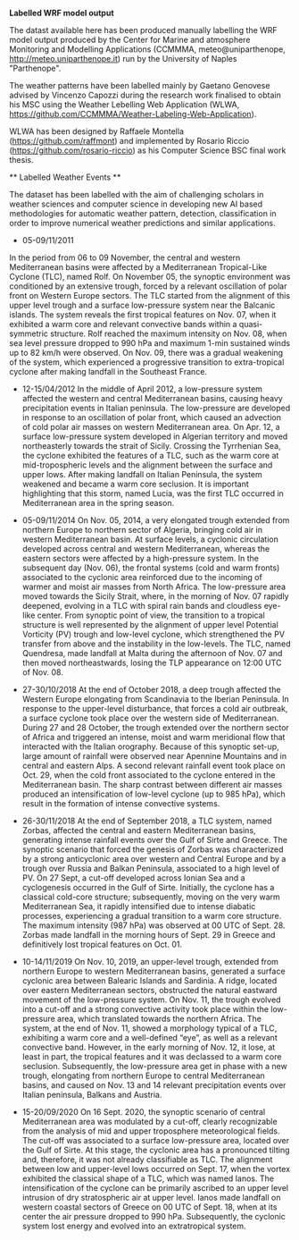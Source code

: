 **Labelled WRF model output**

The datast available here has been produced manually labelling the WRF model output produced by the Center for Marine and atmosphere Monitoring and Modelling Applications (CCMMMA, meteo@uniparthenope, http://meteo.uniparthenope.it) run by the University of Naples "Parthenope".

The weather patterns have been labelled mainly by Gaetano Genovese advised by Vincenzo Capozzi during the research work finalised to obtain his MSC using the Weather Lebelling Web Application (WLWA, https://github.com/CCMMMA/Weather-Labeling-Web-Application).

WLWA has been designed by Raffaele Montella (https://github.com/raffmont) and implemented by Rosario Riccio (https://github.com/rosario-riccio) as his Computer Science BSC final work thesis.

** Labelled Weather Events **

The dataset has been labelled with the aim of challenging scholars in weather sciences and computer science in developing new AI based methodologies for automatic weather pattern, detection, classification in order to improve numerical weather predictions and similar applications.

* 05-09/11/2011

In the period from 06 to 09 November, the central and western Mediterranean basins were affected by a Mediterranean Tropical-Like Cyclone (TLC), named Rolf. On November 05, the synoptic environment was conditioned by an extensive trough, forced by a relevant oscillation of polar front on Western Europe sectors. The TLC started from the alignment of this upper level trough and a surface low-pressure system near the Balcanic islands. The system reveals the first tropical features on Nov. 07, when it exhibited a warm core and relevant convective bands within a quasi-symmetric structure. Rolf reached the maximum intensity on Nov. 08, when sea level pressure dropped to 990 hPa and maximum 1-min sustained winds up to 82 km/h were observed. On Nov. 09, there was a gradual weakening of the system, which experienced a progressive transition to extra-tropical cyclone after making landfall in the Southeast France. 

* 12-15/04/2012
In the middle of April 2012, a low-pressure system affected the western and central Mediterranean basins, causing heavy precipitation events in Italian peninsula. The low-pressure are developed in response to an oscillation of polar front, which caused an advection of cold polar air masses on western Mediterranean area. On Apr. 12, a surface low-pressure system developed in Algerian territory and moved northeasterly towards the strait of Sicily. Crossing the Tyrrhenian Sea, the cyclone exhibited the features of a TLC, such as the warm core at mid-tropospheric levels and the alignment between the surface and upper lows. After making landfall on Italian Peninsula, the system weakened and became a warm core seclusion. It is important highlighting that this storm, named Lucia, was the first TLC occurred in Mediterranean area in the spring season.  

* 05-09/11/2014
On Nov. 05, 2014, a very elongated trough extended from northern Europe to northern sector of Algeria, bringing cold air in western Mediterranean basin. At surface levels, a cyclonic circulation developed across central and western Mediterranean, whereas the eastern sectors were affected by a high-pressure system. In the subsequent day (Nov. 06), the frontal systems (cold and warm fronts) associated to the cyclonic area reinforced due to the incoming of warmer and moist air masses from North Africa. The low-pressure area moved towards the Sicily Strait, where, in the morning of Nov. 07 rapidly deepened, evolving in a TLC with spiral rain bands and cloudless eye-like center. From synoptic point of view, the transition to a tropical structure is well represented by the alignment of upper level Potential Vorticity (PV) trough and low-level cyclone, which strengthened the PV transfer from above and the instability in the low-levels. The TLC, named Quendresa, made landfall at Malta during the afternoon of Nov. 07 and then moved northeastwards, losing the TLP appearance on 12:00 UTC of Nov. 08.

* 27-30/10/2018
At the end of October 2018, a deep trough affected the Western Europe elongating from Scandinavia to the Iberian Peninsula. In response to the upper-level disturbance, that forces a cold air outbreak, a surface cyclone took place over the western side of Mediterranean. During 27 and 28 October, the trough extended over the northern sector of Africa and triggered an intense, moist and warm meridional flow that interacted with the Italian orography. Because of this synoptic set-up, large amount of rainfall were observed near Apennine Mountains and in central and eastern Alps. A second relevant rainfall event took place on Oct. 29, when the cold front associated to the cyclone entered in the Mediterranean basin. The sharp contrast between different air masses produced an intensification of low-level cyclone (up to 985 hPa), which result in the formation of intense convective systems.   


* 26-30/11/2018
At the end of September 2018, a TLC system, named Zorbas, affected the central and eastern Mediterranean basins, generating intense rainfall events over the Gulf of Sirte and Greece. The synoptic scenario that forced the genesis of Zorbas was characterized by a strong anticyclonic area over western and Central Europe and by a trough over Russia and Balkan Peninsula, associated to a high level of PV. On 27 Sept, a cut-off developed across Ionian Sea and a cyclogenesis occurred in the Gulf of Sirte. Initially, the cyclone has a classical cold-core structure; subsequently, moving on the very warm Mediterranean Sea, it rapidly intensified due to intense diabatic processes, experiencing a gradual transition to a warm core structure. The maximum intensity (987 hPa) was observed at 00 UTC of Sept. 28. Zorbas made landfall in the morning hours of Sept. 29 in Greece and definitively lost tropical features on Oct. 01. 

* 10-14/11/2019
On Nov. 10, 2019, an upper-level trough, extended from northern Europe to western Mediterranean basins, generated a surface cyclonic area between Balearic Islands and Sardinia. A ridge, located over eastern Mediterranean sectors, obstructed the natural eastward movement of the low-pressure system. On Nov. 11, the trough evolved into a cut-off and a strong convective activity took place within the low-pressure area, which translated towards the northern Africa. The system, at the end of Nov. 11, showed a morphology typical of a TLC, exhibiting a warm core and a well-defined “eye”, as well as a relevant convective band. However, in the early morning of Nov. 12, it lose, at least in part, the tropical features and it was declassed to a warm core seclusion. Subsequently, the low-pressure area get in phase with a new trough, elongating from northern Europe to central Mediterranean basins, and caused on Nov. 13 and 14 relevant precipitation events over Italian peninsula, Balkans and Austria.  

* 15-20/09/2020
On 16 Sept. 2020, the synoptic scenario of central Mediterranean area was modulated by a cut-off, clearly recognizable from the analysis of mid and upper troposphere meteorological fields. The cut-off was associated to a surface low-pressure area, located over the Gulf of Sirte. At this stage, the cyclonic area has a pronounced tilting and, therefore, it was not already classifiable as TLC. The alignment between low and upper-level lows occurred on Sept. 17, when the vortex exhibited the classical shape of a TLC, which was named Ianos. The intensification of the cyclone can be primarily ascribed to an upper level intrusion of dry stratospheric air at upper level. Ianos made landfall on western coastal sectors of Greece on 00 UTC of Sept. 18, when at its center the air pressure dropped to 990 hPa. Subsequently, the cyclonic system lost energy and evolved into an extratropical system.  
